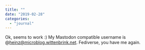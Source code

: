 ```yaml
---
title: ""
date: "2019-02-28"
categories: 
  - "journal"
---
```


Ok, seems to work :) My Mastodon compatible username is @heinz@microblog.wittenbrink.net. Fediverse, you have me again.

